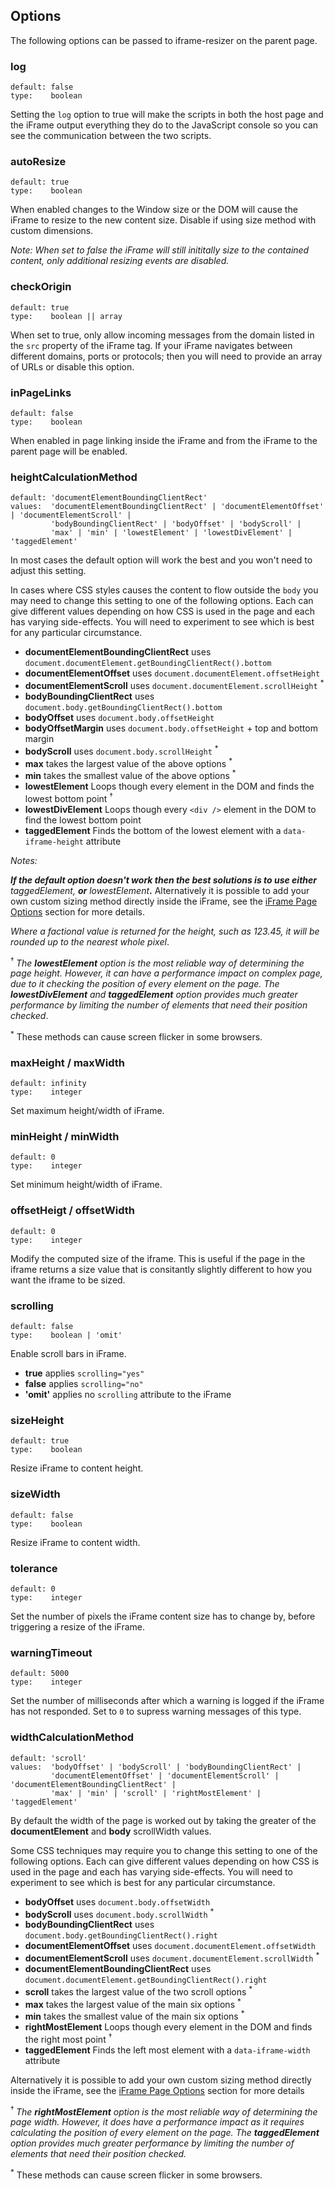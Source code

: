 
## Options

The following options can be passed to iframe-resizer on the parent page.

### log

	default: false
	type:    boolean

Setting the `log` option to true will make the scripts in both the host page and the iFrame output everything they do to the JavaScript console so you can see the communication between the two scripts.

### autoResize

	default: true
	type:    boolean

When enabled changes to the Window size or the DOM will cause the iFrame to resize to the new content size. Disable if using size method with custom dimensions.

<i>Note: When set to false the iFrame will still inititally size to the contained content, only additional resizing events are disabled.</i>

<!--
### bodyBackground

	default: null
	type:    string

Override the body background style in the iFrame.

### bodyMargin

	default: null
	type:    string || number

Override the default body margin style in the iFrame. A string can be any valid value for the CSS margin attribute, for example '8px 3em'. A number value is converted into px.

### bodyPadding

	default: null
	type:    string || number

Override the default body padding style in the iFrame. A string can be any valid value for the CSS margin attribute, for example '8px 3em'. A number value is converted into px.
-->

### checkOrigin

	default: true
	type:    boolean || array

When set to true, only allow incoming messages from the domain listed in the `src` property of the iFrame tag. If your iFrame navigates between different domains, ports or protocols; then you will need to provide an array of URLs or disable this option.

### inPageLinks

	default: false
	type:    boolean

When enabled in page linking inside the iFrame and from the iFrame to the parent page will be enabled.

### heightCalculationMethod

    default: 'documentElementBoundingClientRect'
    values:  'documentElementBoundingClientRect' | 'documentElementOffset' | 'documentElementScroll' |
             'bodyBoundingClientRect' | 'bodyOffset' | 'bodyScroll' |
             'max' | 'min' | 'lowestElement' | 'lowestDivElement' | 'taggedElement'

In most cases the default option will work the best and you won't need to adjust this setting.

In cases where CSS styles causes the content to flow outside the `body` you may need to change this setting to one of the following options. Each can give different values depending on how CSS is used in the page and each has varying side-effects. You will need to experiment to see which is best for any particular circumstance.

* **documentElementBoundingClientRect** uses `document.documentElement.getBoundingClientRect().bottom`
* **documentElementOffset** uses `document.documentElement.offsetHeight`
* **documentElementScroll** uses `document.documentElement.scrollHeight` <sup>*</sup>
* **bodyBoundingClientRect** uses `document.body.getBoundingClientRect().bottom`
* **bodyOffset** uses `document.body.offsetHeight`
* **bodyOffsetMargin** uses `document.body.offsetHeight` + top and bottom margin
* **bodyScroll** uses `document.body.scrollHeight` <sup>*</sup>
* **max** takes the largest value of the above options <sup>*</sup>
* **min** takes the smallest value of the above options <sup>*</sup>
* **lowestElement** Loops though every element in the DOM and finds the lowest bottom point <sup>†</sup>
* **lowestDivElement** Loops though every `<div />` element in the DOM to find the lowest bottom point
* **taggedElement** Finds the bottom of the lowest element with a `data-iframe-height` attribute

<i>Notes:</i>

<i>**If the default option doesn't work then the best solutions is to use either** taggedElement, **or** lowestElement</i>**.** Alternatively it is possible to add your own custom sizing method directly inside the iFrame, see the [iFrame Page Options](../iframed_page/options.md) section for more details.

<i>Where a factional value is returned for the height, such as 123.45, it will be rounded up to the nearest whole pixel</i>.

<sup> † </sup> <i>The **lowestElement** option is the most reliable way of determining the page height. However, it can have a performance impact on complex page, due to it checking the position of every element on the page. The **lowestDivElement** and **taggedElement** option provides much greater performance by limiting the number of elements that need their position checked</i>.

<sup>*</sup> These methods can cause screen flicker in some browsers.


### maxHeight / maxWidth

    default: infinity
    type:    integer

Set maximum height/width of iFrame.

### minHeight / minWidth

    default: 0
    type:    integer

Set minimum height/width of iFrame.

### offsetHeigt / offsetWidth

    default: 0
    type:    integer

Modify the computed size of the iframe. This is useful if the page in the iframe returns a size value that is consitantly slightly different to how you want the iframe to be sized.

<!-- 
### resizeFrom

    default: 'parent'
    values: 'parent', 'child'

Listen for resize events from the parent page, or the iFrame. Select the 'child' value if the iFrame can be resized independently of the browser window. <i>Selecting this value can cause issues with some height calculation methods on mobile devices</i>.
-->

### scrolling

    default: false
    type:    boolean | 'omit'

Enable scroll bars in iFrame.

* **true** applies `scrolling="yes"`
* **false** applies `scrolling="no"`
* **'omit'** applies no `scrolling` attribute to the iFrame

### sizeHeight

	default: true
	type:    boolean

Resize iFrame to content height.

### sizeWidth

	default: false
	type:    boolean

Resize iFrame to content width.


### tolerance

	default: 0
	type:    integer

Set the number of pixels the iFrame content size has to change by, before triggering a resize of the iFrame.


### warningTimeout

	default: 5000
	type:    integer

Set the number of milliseconds after which a warning is logged if the iFrame has not responded. Set to `0` to supress warning messages of this type.


### widthCalculationMethod

    default: 'scroll'
    values:  'bodyOffset' | 'bodyScroll' | 'bodyBoundingClientRect' |
             'documentElementOffset' | 'documentElementScroll' | 'documentElementBoundingClientRect' |
             'max' | 'min' | 'scroll' | 'rightMostElement' | 'taggedElement'

By default the width of the page is worked out by taking the greater of the **documentElement** and **body** scrollWidth values.

Some CSS techniques may require you to change this setting to one of the following options. Each can give different values depending on how CSS is used in the page and each has varying side-effects. You will need to experiment to see which is best for any particular circumstance.

* **bodyOffset** uses `document.body.offsetWidth`
* **bodyScroll** uses `document.body.scrollWidth` <sup>*</sup>
* **bodyBoundingClientRect** uses `document.body.getBoundingClientRect().right`
* **documentElementOffset** uses `document.documentElement.offsetWidth`
* **documentElementScroll** uses `document.documentElement.scrollWidth` <sup>*</sup>
* **documentElementBoundingClientRect** uses `document.documentElement.getBoundingClientRect().right`
* **scroll** takes the largest value of the two scroll options <sup>*</sup>
* **max** takes the largest value of the main six options <sup>*</sup>
* **min** takes the smallest value of the main six options <sup>*</sup>
* **rightMostElement** Loops though every element in the DOM and finds the right most point <sup>†</sup>
* **taggedElement** Finds the left most element with a `data-iframe-width` attribute

Alternatively it is possible to add your own custom sizing method directly inside the iFrame, see the [iFrame Page Options](../iframed_page/options.md) section for more details

<sup> † </sup> <i>The **rightMostElement** option is the most reliable way of determining the page width. However, it does have a performance impact as it requires calculating the position of every element on the page. The **taggedElement** option provides much greater performance by limiting the number of elements that need their position checked.</i>

<sup>*</sup> These methods can cause screen flicker in some browsers.
